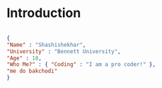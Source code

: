 # Introduction

```json 

{
"Name" : "Shashishekhar",
"University" : "Bennett University",
"Age" : 18,
"Who Me?" : { "Coding" : "I am a pro coder!" },
"me do bakchodi"
}

```
